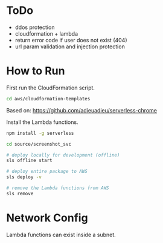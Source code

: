 
# ToDo

- ddos protection
- cloudformation + lambda
- return error code if user does not exist (404)
- url param validation and injection protection

# How to Run

First run the CloudFormation script.

```bash
cd aws/cloudformation-templates


```

Based on:
<https://github.com/adieuadieu/serverless-chrome>

Install the Lambda functions.

```bash
npm install -g serverless

cd source/screenshot_svc

# deploy locally for development (offline)
sls offline start

# deploy entire package to AWS
sls deploy -v

# remove the Lambda functions from AWS
sls remove
```

# Network Config

Lambda functions can exist inside a subnet.
